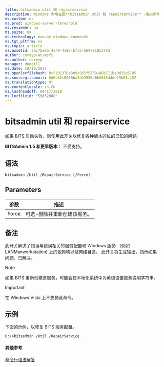 ```yaml
---
title: bitsadmin util 和 repairservice
description: Windows 命令主题**bitsadmin util 和 repairservice** -使用命令来解决各种版本的 BITS 服务的已知的问题。
ms.custom: na
ms.prod: windows-server-threshold
ms.reviewer: na
ms.suite: na
ms.technology: manage-windows-commands
ms.tgt_pltfrm: na
ms.topic: article
ms.assetid: 2ac7baeb-4340-4186-bfcb-66478195378d
author: coreyp-at-msft
ms.author: coreyp
manager: dongill
ms.date: 10/16/2017
ms.openlocfilehash: bc5101378a389c865f5753146b711be0d15c6785
ms.sourcegitcommit: 0d0b32c8986ba7db9536e0b8648d4ddf9b03e452
ms.translationtype: MT
ms.contentlocale: zh-CN
ms.lasthandoff: 04/17/2019
ms.locfileid: "59852088"
---
```

# <a name="bitsadmin-util-and-repairservice"></a>bitsadmin util 和 repairservice

如果 BITS 启动失败，则使用此开关以修复各种版本的位的已知的问题。

**BITSAdmin 1.5 和更早版本：** 不受支持。

## <a name="syntax"></a>语法

```
bitsadmin /Util /RepairService [/Force]
```

## <a name="parameters"></a>Parameters

|参数|描述|
|---------|-----------|
|Force|可选-删除并重新创建该服务。|

## <a name="remarks"></a>备注

此开关解决了错误与错误相关的服务配置和 Windows 服务 （例如 LANManworkstation) 上的依赖项以及网络目录。 此开关将生成输出，指示如果问题，已解决。

> [!NOTE]
> 如果 BITS 重新创建该服务，可能会在本地化系统中为英语设置服务说明字符串。

> [!IMPORTANT]
> 在 Windows Vista 上不支持此命令。

## <a name="BKMK_examples"></a>示例

下面的示例，以修复 BITS 服务配置。
```
C:\>bitsadmin /Util /RepairService
```

#### <a name="additional-references"></a>其他参考

[命令行语法解答](command-line-syntax-key.md)